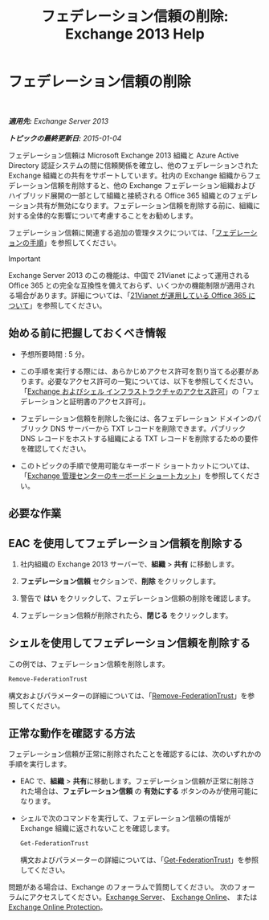 ﻿---
title: 'フェデレーション信頼の削除: Exchange 2013 Help'
TOCTitle: フェデレーション信頼の削除
ms:assetid: dc4d126d-b567-470d-a5d0-e1402bf8f369
ms:mtpsurl: https://technet.microsoft.com/ja-jp/library/JJ657500(v=EXCHG.150)
ms:contentKeyID: 49896510
ms.date: 04/24/2018
mtps_version: v=EXCHG.150
ms.translationtype: HT
---

# フェデレーション信頼の削除

 

_**適用先:** Exchange Server 2013_

_**トピックの最終更新日:** 2015-01-04_

フェデレーション信頼は Microsoft Exchange 2013 組織と Azure Active Directory 認証システムの間に信頼関係を確立し、他のフェデレーションされた Exchange 組織との共有をサポートしています。社内の Exchange 組織からフェデレーション信頼を削除すると、他の Exchange フェデレーション組織およびハイブリッド展開の一部として組織と接続される Office 365 組織とのフェデレーション共有が無効になります。フェデレーション信頼を削除する前に、組織に対する全体的な影響について考慮することをお勧めします。

フェデレーション信頼に関連する追加の管理タスクについては、「[フェデレーションの手順](federation-procedures-exchange-2013-help.md)」を参照してください。


> [!IMPORTANT]
> Exchange Server 2013 のこの機能は、中国で 21Vianet によって運用される Office 365 との完全な互換性を備えておらず、いくつかの機能制限が適用される場合があります。詳細については、「<A href="https://go.microsoft.com/fwlink/?linkid=313640">21Vianet が運用している Office 365 について</A>」を参照してください。



## 始める前に把握しておくべき情報

  - 予想所要時間 : 5 分。

  - この手順を実行する際には、あらかじめアクセス許可を割り当てる必要があります。必要なアクセス許可の一覧については、以下を参照してください。「[Exchange およびシェル インフラストラクチャのアクセス許可](exchange-and-shell-infrastructure-permissions-exchange-2013-help.md)」の「フェデレーションと証明書のアクセス許可」。

  - フェデレーション信頼を削除した後には、各フェデレーション ドメインのパブリック DNS サーバーから TXT レコードを削除できます。パブリック DNS レコードをホストする組織による TXT レコードを削除するための要件を確認してください。

  - このトピックの手順で使用可能なキーボード ショートカットについては、「[Exchange 管理センターのキーボード ショートカット](keyboard-shortcuts-in-the-exchange-admin-center-exchange-online-protection-help.md)」を参照してください。

## 必要な作業

## EAC を使用してフェデレーション信頼を削除する

1.  社内組織の Exchange 2013 サーバーで、<strong>組織</strong> \> <strong>共有</strong> に移動します。

2.  <strong>フェデレーション信頼</strong> セクションで、<strong>削除</strong> をクリックします。

3.  警告で <strong>はい</strong> をクリックして、フェデレーション信頼の削除を確認します。

4.  フェデレーション信頼が削除されたら、<strong>閉じる</strong> をクリックします。

## シェルを使用してフェデレーション信頼を削除する

この例では、フェデレーション信頼を削除します。

```powershell
Remove-FederationTrust
```

構文およびパラメーターの詳細については、「[Remove-FederationTrust](https://technet.microsoft.com/ja-jp/library/dd351153\(v=exchg.150\))」を参照してください。

## 正常な動作を確認する方法

フェデレーション信頼が正常に削除されたことを確認するには、次のいずれかの手順を実行します。

  - EAC で、<strong>組織</strong> \> <strong>共有</strong>に移動します。フェデレーション信頼が正常に削除された場合は、<strong>フェデレーション信頼</strong> の <strong>有効にする</strong> ボタンのみが使用可能になります。

  - シェルで次のコマンドを実行して、フェデレーション信頼の情報が Exchange 組織に返されないことを確認します。
    
    ```powershell
    Get-FederationTrust
    ```
    
    構文およびパラメーターの詳細については、「[Get-FederationTrust](https://technet.microsoft.com/ja-jp/library/dd351262\(v=exchg.150\))」を参照してください。

問題がある場合は、Exchange のフォーラムで質問してください。 次のフォーラムにアクセスしてください。[Exchange Server](https://go.microsoft.com/fwlink/p/?linkid=60612)、 [Exchange Online](https://go.microsoft.com/fwlink/p/?linkid=267542)、 または [Exchange Online Protection](https://go.microsoft.com/fwlink/p/?linkid=285351)。

